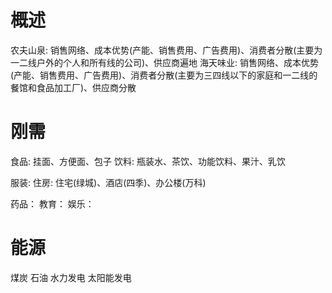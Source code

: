 # 概述
农夫山泉: 销售网络、成本优势(产能、销售费用、广告费用)、消费者分散(主要为一二线户外的个人和所有线的公司)、供应商遍地
海天味业: 销售网络、成本优势(产能、销售费用、广告费用)、消费者分散(主要为三四线以下的家庭和一二线的餐馆和食品加工厂)、供应商分散



# 刚需
食品: 挂面、方便面、包子
饮料: 瓶装水、茶饮、功能饮料、果汁、乳饮

服装: 
住房: 住宅(绿城)、酒店(四季)、办公楼(万科)

药品：
教育：
娱乐：

# 能源
煤炭
石油
水力发电
太阳能发电

